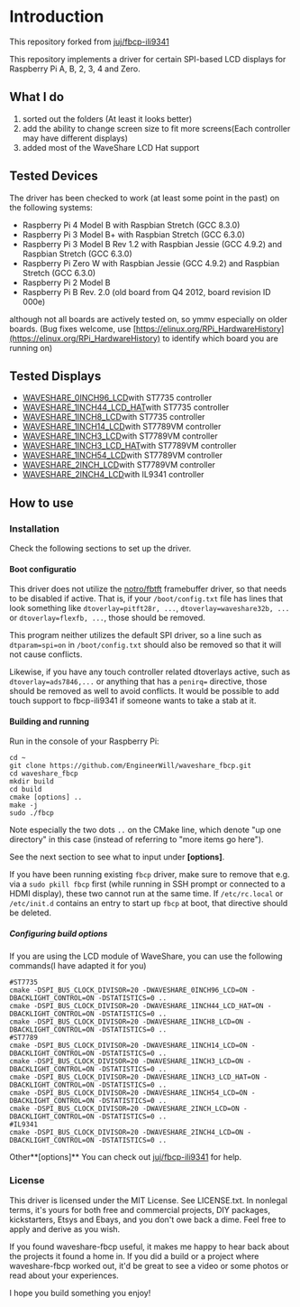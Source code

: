 # Introduction
This repository forked from  [juj/fbcp-ili9341](https://github.com/juj/fbcp-ili9341)

This repository implements a driver for certain SPI-based LCD displays for Raspberry Pi A, B, 2, 3, 4 and Zero.

## What I do
1. sorted out the folders (At least it looks better)
2. add the ability to change screen size to fit more screens(Each controller may have different displays)
3. added most of the WaveShare LCD Hat support
## Tested Devices
The driver has been checked to work (at least some point in the past) on the following systems:
* Raspberry Pi 4 Model B with Raspbian Stretch (GCC 8.3.0)
* Raspberry Pi 3 Model B+ with Raspbian Stretch (GCC 6.3.0)
* Raspberry Pi 3 Model B Rev 1.2 with Raspbian Jessie (GCC 4.9.2) and Raspbian Stretch (GCC 6.3.0)
* Raspberry Pi Zero W with Raspbian Jessie (GCC 4.9.2) and Raspbian Stretch (GCC 6.3.0)
* Raspberry Pi 2 Model B
* Raspberry Pi B Rev. 2.0 (old board from Q4 2012, board revision ID 000e)

although not all boards are actively tested on, so ymmv especially on older boards. (Bug fixes welcome, use [https://elinux.org/RPi_HardwareHistory](https://elinux.org/RPi_HardwareHistory) to identify which board you are running on)

## Tested Displays
* [WAVESHARE_0INCH96_LCD](https://www.waveshare.net/shop/0.96inch-LCD-Module.htm)with ST7735 controller
* [WAVESHARE_1INCH44_LCD_HAT](https://www.waveshare.net/shop/1.44inch-LCD-HAT.htm)with ST7735 controller
* [WAVESHARE_1INCH8_LCD](https://www.waveshare.net/shop/1.8inch-LCD-Module.htm)with ST7735 controller
* [WAVESHARE_1INCH14_LCD](https://www.waveshare.net/shop/1.14inch-LCD-Module.htm)with ST7789VM controller
* [WAVESHARE_1INCH3_LCD](https://www.waveshare.net/shop/1.3inch-LCD-Module.htm)with ST7789VM controller
* [WAVESHARE_1INCH3_LCD_HAT](https://www.waveshare.net/shop/1.3inch-LCD-HAT.htm)with ST7789VM controller
* [WAVESHARE_1INCH54_LCD](https://www.waveshare.net/shop/1.54inch-LCD-Module.htm)with ST7789VM controller
* [WAVESHARE_2INCH_LCD](https://www.waveshare.net/shop/2inch-LCD-Module.htm)with ST7789VM controller
* [WAVESHARE_2INCH4_LCD](https://www.waveshare.net/shop/2.4inch-LCD-Module.htm)with IL9341 controller

## How to use
### Installation
Check the following sections to set up the driver.
#### Boot configuratio
This driver does not utilize the [notro/fbtft](https://github.com/notro/fbtft) framebuffer driver, so that needs to be disabled if active. That is, if your `/boot/config.txt` file has lines that look something like `dtoverlay=pitft28r, ...`, `dtoverlay=waveshare32b, ...` or `dtoverlay=flexfb, ...`, those should be removed.

This program neither utilizes the default SPI driver, so a line such as `dtparam=spi=on` in `/boot/config.txt` should also be removed so that it will not cause conflicts.

Likewise, if you have any touch controller related dtoverlays active, such as `dtoverlay=ads7846,...` or anything that has a `penirq=` directive, those should be removed as well to avoid conflicts. It would be possible to add touch support to fbcp-ili9341 if someone wants to take a stab at it.


#### Building and running
Run in the console of your Raspberry Pi:
```
cd ~
git clone https://github.com/EngineerWill/waveshare_fbcp.git
cd waveshare_fbcp
mkdir build
cd build 
cmake [options] ..
make -j
sudo ./fbcp
```
Note especially the two dots `..` on the CMake line, which denote "up one directory" in this case (instead of referring to "more items go here").

See the next section to see what to input under **[options]**.

If you have been running existing `fbcp` driver, make sure to remove that e.g. via a `sudo pkill fbcp` first (while running in SSH prompt or connected to a HDMI display), these two cannot run at the same time. If `/etc/rc.local` or `/etc/init.d` contains an entry to start up `fbcp` at boot, that directive should be deleted.

##### Configuring build options
If you are using the LCD module of WaveShare, you can use the following commands(I have adapted it for you)
```
#ST7735
cmake -DSPI_BUS_CLOCK_DIVISOR=20 -DWAVESHARE_0INCH96_LCD=ON -DBACKLIGHT_CONTROL=ON -DSTATISTICS=0 ..
cmake -DSPI_BUS_CLOCK_DIVISOR=20 -DWAVESHARE_1INCH44_LCD_HAT=ON -DBACKLIGHT_CONTROL=ON -DSTATISTICS=0 ..
cmake -DSPI_BUS_CLOCK_DIVISOR=20 -DWAVESHARE_1INCH8_LCD=ON -DBACKLIGHT_CONTROL=ON -DSTATISTICS=0 ..
#ST7789
cmake -DSPI_BUS_CLOCK_DIVISOR=20 -DWAVESHARE_1INCH14_LCD=ON -DBACKLIGHT_CONTROL=ON -DSTATISTICS=0 ..
cmake -DSPI_BUS_CLOCK_DIVISOR=20 -DWAVESHARE_1INCH3_LCD=ON -DBACKLIGHT_CONTROL=ON -DSTATISTICS=0 ..
cmake -DSPI_BUS_CLOCK_DIVISOR=20 -DWAVESHARE_1INCH3_LCD_HAT=ON -DBACKLIGHT_CONTROL=ON -DSTATISTICS=0 ..
cmake -DSPI_BUS_CLOCK_DIVISOR=20 -DWAVESHARE_1INCH54_LCD=ON -DBACKLIGHT_CONTROL=ON -DSTATISTICS=0 ..
cmake -DSPI_BUS_CLOCK_DIVISOR=20 -DWAVESHARE_2INCH_LCD=ON -DBACKLIGHT_CONTROL=ON -DSTATISTICS=0 ..
#IL9341
cmake -DSPI_BUS_CLOCK_DIVISOR=20 -DWAVESHARE_2INCH4_LCD=ON -DBACKLIGHT_CONTROL=ON -DSTATISTICS=0 ..
```
Other**[options]** You can check out [juj/fbcp-ili9341](https://github.com/juj/fbcp-ili9341) for help.
### License

This driver is licensed under the MIT License. See LICENSE.txt. In nonlegal terms, it's yours for both free and commercial projects, DIY packages, kickstarters, Etsys and Ebays, and you don't owe back a dime. Feel free to apply and derive as you wish.

If you found waveshare-fbcp useful, it makes me happy to hear back about the projects it found a home in. If you did a build or a project where waveshare-fbcp worked out, it'd be great to see a video or some photos or read about your experiences.

I hope you build something you enjoy!

